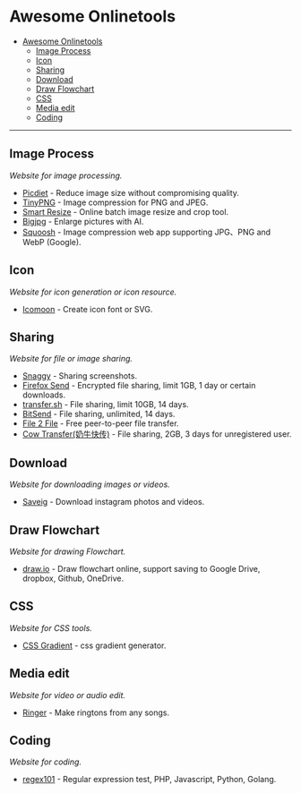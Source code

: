 # Awesome Onlinetools

- [Awesome Onlinetools](#awesome-onlinetools)
    - [Image Process](#image-process)
    - [Icon](#icon)
    - [Sharing](#sharing)
    - [Download](#download)
    - [Draw Flowchart](#draw-flowchart)
    - [CSS](#css)
    - [Media edit](#media-edit)
    - [Coding](#coding)
    
- - -

## Image Process

*Website for image processing.*

* [Picdiet](https://www.picdiet.com) - Reduce image size without compromising quality.
* [TinyPNG](https://tinypng.com/) - Image compression for PNG and JPEG.
* [Smart Resize](https://www.smartresize.com/) - Online batch image resize and crop tool.
* [Bigjpg](http://bigjpg.com) - Enlarge pictures with AI.
* [Squoosh](https://squoosh.app/) - Image compression web app supporting JPG、PNG and WebP (Google).

## Icon

*Website for icon generation or icon resource.*

* [Icomoon](https://icomoon.io/app/#/select) - Create icon font or SVG.


## Sharing

*Website for file or image sharing.*

* [Snaggy](https://snag.gy/) - Sharing screenshots.
* [Firefox Send](https://send.firefox.com/) - Encrypted file sharing, limit 1GB, 1 day or certain downloads.
* [transfer.sh](https://transfer.sh/) - File sharing, limit 10GB, 14 days.
* [BitSend](https://bitsend.jp/?setLang=en) - File sharing, unlimited, 14 days.
* [File 2 File](http://file2file.online/) - Free peer-to-peer file transfer.
* [Cow Transfer(奶牛快传)](https://cowtransfer.com/) - File sharing, 2GB, 3 days for unregistered user.

## Download

*Website for downloading images or videos.*

* [Saveig](https://saveig.com/) - Download instagram photos and videos.


## Draw Flowchart

*Website for drawing Flowchart.*

* [draw.io](https://www.draw.io) - Draw flowchart online, support saving to Google Drive, dropbox, Github, OneDrive.


## CSS

*Website for CSS tools.*

* [CSS Gradient](https://cssgradient.io/) - css gradient generator.


## Media edit

*Website for video or audio edit.*

* [Ringer](http://ringer.org/) - Make ringtons from any songs.


## Coding

*Website for coding.*

* [regex101](https://regex101.com/) - Regular expression test, PHP, Javascript, Python, Golang.

